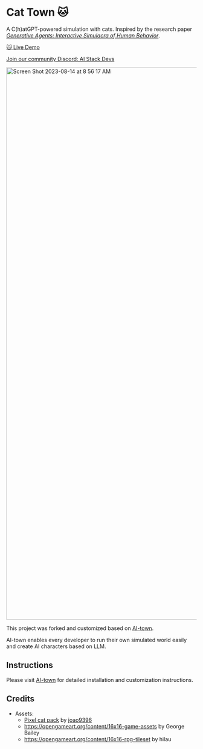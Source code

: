 # Cat Town 🐱

A C(h)atGPT-powered simulation with cats. Inspired by the research paper [_Generative Agents: Interactive Simulacra of Human Behavior_](https://arxiv.org/pdf/2304.03442.pdf).


[🐱 Live Demo](https://cat-town.fly.dev/)

[Join our community Discord: AI Stack Devs](https://discord.gg/PQUmTBTGmT)

<img width="1463" alt="Screen Shot 2023-08-14 at 8 56 17 AM" src="https://github.com/ykhli/cat-town/assets/3489963/e126f57a-3e5b-4de3-a010-c2c3c4ccafd0">

This project was forked and customized based on [AI-town](https://github.com/a16z-infra/AI-town).

AI-town enables every developer to run their own simulated world easily and create AI characters based on LLM.

## Instructions
Please visit [AI-town](https://github.com/a16z-infra/AI-town) for detailed installation and customization instructions.

## Credits
- Assets:
    - [Pixel cat pack](https://joao9396.itch.io/pixel-cats-pack) by [joao9396](https://joao9396.itch.io/)
    - https://opengameart.org/content/16x16-game-assets by George Bailey
    - https://opengameart.org/content/16x16-rpg-tileset by hilau
